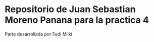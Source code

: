# Repositorio de Juan Sebastian Moreno Panana para la practica 4
 Parte desarrollada por Fedi Mliki
